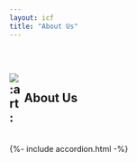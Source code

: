 ```yaml
---
layout: icf
title: "About Us"
---
```

<br>
<h2>
  <img class="emoji" title=":art:" alt=":art:" raw="🎨" src="https://github.githubassets.com/images/icons/emoji/unicode/1f3a8.png" style="vertical-align: middle; display: inline; max-width: 1em; visibility: visible;" onload="this.style.visibility='visible'" onerror="this.replaceWith(this.getAttribute('raw'))">
  About Us
</h2>
<br>
{%- include accordion.html -%}

